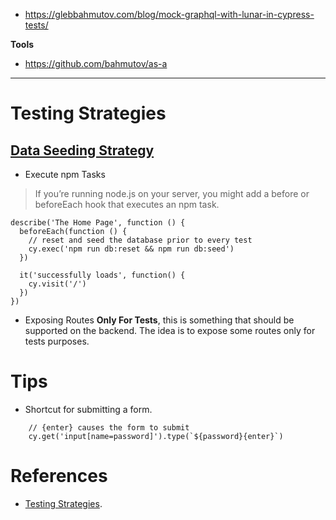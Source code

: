 - https://glebbahmutov.com/blog/mock-graphql-with-lunar-in-cypress-tests/

**Tools**

- https://github.com/bahmutov/as-a

----

# Testing Strategies

## [Data Seeding Strategy](https://docs.cypress.io/guides/getting-started/testing-your-app.html#Seeding-Data)
* Execute npm Tasks
> If you’re running node.js on your server, you might add a before or beforeEach hook that executes an npm task.
```
describe('The Home Page', function () {
  beforeEach(function () {
    // reset and seed the database prior to every test
    cy.exec('npm run db:reset && npm run db:seed')
  })

  it('successfully loads', function() {
    cy.visit('/')
  })
})
```
* Exposing Routes **Only For Tests**, this is something that should be supported on the backend. The idea is to expose some routes only for tests purposes.

# Tips
* Shortcut for submitting a form.
```
    // {enter} causes the form to submit
    cy.get('input[name=password]').type(`${password}{enter}`)
```

# References
* [Testing Strategies](https://docs.cypress.io/guides/getting-started/testing-your-app.html#Testing-Strategies).
